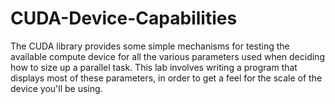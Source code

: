 # CUDA-Device-Capabilities

The CUDA library provides some simple mechanisms for testing the available compute device for all the
various parameters used when deciding how to size up a parallel task. This lab involves writing a program
that displays most of these parameters, in order to get a feel for the scale of the device you'll be using.
